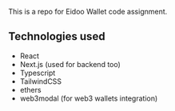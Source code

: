 This is a repo for Eidoo Wallet code assignment.

## Technologies used
- React
- Next.js (used for backend too)
- Typescript
- TailwindCSS
- ethers
- web3modal (for web3 wallets integration)
